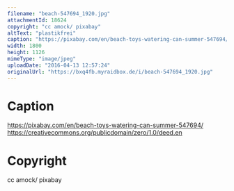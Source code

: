 ```yaml
---
filename: "beach-547694_1920.jpg"
attachmentId: 18624
copyright: "cc amock/ pixabay"
altText: "plastikfrei"
caption: "https://pixabay.com/en/beach-toys-watering-can-summer-547694/\nhttps://creativecommons.org/publicdomain/zero/1.0/deed.en"
width: 1800
height: 1126
mimeType: "image/jpeg"
uploadDate: "2016-04-13 12:57:24"
originalUrl: "https://bxq4fb.myraidbox.de/i/beach-547694_1920.jpg"
---
```


# Caption

https://pixabay.com/en/beach-toys-watering-can-summer-547694/
https://creativecommons.org/publicdomain/zero/1.0/deed.en

# Copyright

cc amock/ pixabay

